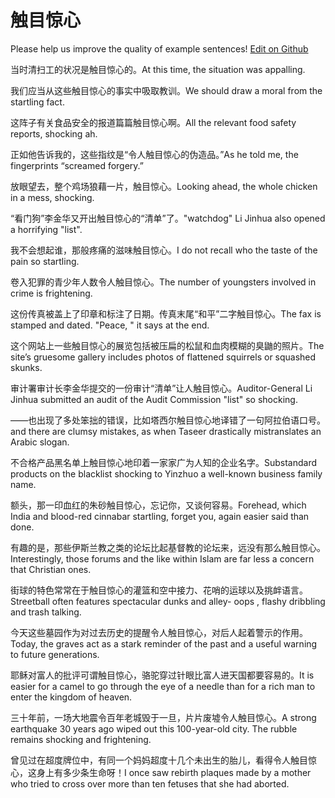 # 触目惊心

Please help us improve the quality of example sentences! [Edit on Github](https://github.com/jiyushe/jiyu-example-sentence-source/blob/main/chinese/chumujingxin.md)

<p><span class="chinese">当时清扫工的状况是触目惊心的。</span><span class="english">At this time, the situation was appalling.</span></p>

<p><span class="chinese">我们应当从这些触目惊心的事实中吸取教训。</span><span class="english">We should draw a moral from the startling fact.</span></p>

<p><span class="chinese">这阵子有关食品安全的报道篇篇触目惊心啊。</span><span class="english">All the relevant food safety reports, shocking ah.</span></p>

<p><span class="chinese">正如他告诉我的，这些指纹是“令人触目惊心的伪造品。”</span><span class="english">As he told me, the fingerprints “screamed forgery.”</span></p>

<p><span class="chinese">放眼望去，整个鸡场狼藉一片，触目惊心。</span><span class="english">Looking ahead, the whole chicken in a mess, shocking.</span></p>

<p><span class="chinese">“看门狗”李金华又开出触目惊心的“清单”了。</span><span class="english">"watchdog" Li Jinhua also opened a horrifying "list".</span></p>

<p><span class="chinese">我不会想起谁，那般疼痛的滋味触目惊心。</span><span class="english">I do not recall who the taste of the pain so startling.</span></p>

<p><span class="chinese">卷入犯罪的青少年人数令人触目惊心。</span><span class="english">The number of youngsters involved in crime is frightening.</span></p>

<p><span class="chinese">这份传真被盖上了印章和标注了日期。传真末尾“和平”二字触目惊心。</span><span class="english">The fax is stamped and dated. "Peace, " it says at the end.</span></p>

<p><span class="chinese">这个网站上一些触目惊心的展览包括被压扁的松鼠和血肉模糊的臭鼬的照片。</span><span class="english">The site’s gruesome gallery includes photos of flattened squirrels or squashed skunks.</span></p>

<p><span class="chinese">审计署审计长李金华提交的一份审计“清单”让人触目惊心。</span><span class="english">Auditor-General Li Jinhua submitted an audit of the Audit Commission "list" so shocking.</span></p>

<p><span class="chinese">——也出现了多处笨拙的错误，比如塔西尔触目惊心地译错了一句阿拉伯语口号。</span><span class="english">and there are clumsy mistakes, as when Taseer drastically mistranslates an Arabic slogan.</span></p>

<p><span class="chinese">不合格产品黑名单上触目惊心地印着一家家广为人知的企业名字。</span><span class="english">Substandard products on the blacklist shocking to Yinzhuo a well-known business family name.</span></p>

<p><span class="chinese">额头，那一印血红的朱砂触目惊心，忘记你，又谈何容易。</span><span class="english">Forehead, which India and blood-red cinnabar startling, forget you, again easier said than done.</span></p>

<p><span class="chinese">有趣的是，那些伊斯兰教之类的论坛比起基督教的论坛来，远没有那么触目惊心。</span><span class="english">Interestingly, those forums and the like within Islam are far less a concern that Christian ones.</span></p>

<p><span class="chinese">街球的特色常常在于触目惊心的灌篮和空中接力、花哨的运球以及挑衅语言。</span><span class="english">Streetball often features spectacular dunks and alley- oops , flashy dribbling and trash talking.</span></p>

<p><span class="chinese">今天这些墓园作为对过去历史的提醒令人触目惊心，对后人起着警示的作用。</span><span class="english">Today, the graves act as a stark reminder of the past and a useful warning to future generations.</span></p>

<p><span class="chinese">耶稣对富人的批评可谓触目惊心，骆驼穿过针眼比富人进天国都要容易的。</span><span class="english">It is easier for a camel to go through the eye of a needle than for a rich man to enter the kingdom of heaven.</span></p>

<p><span class="chinese">三十年前，一场大地震令百年老城毁于一旦，片片废墟令人触目惊心。</span><span class="english">A strong earthquake 30 years ago wiped out this 100-year-old city. The rubble remains shocking and frightening.</span></p>

<p><span class="chinese">曾见过在超度牌位中，有同一个妈妈超度十几个未出生的胎儿，看得令人触目惊心，这身上有多少条生命呀！</span><span class="english">I once saw rebirth plaques made by a mother who tried to cross over more than ten fetuses that she had aborted.</span></p>

